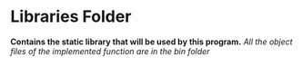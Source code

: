 # Libraries Folder

**Contains the static library that will be used by this program.**
*All the object files of the implemented function are in the bin folder*
